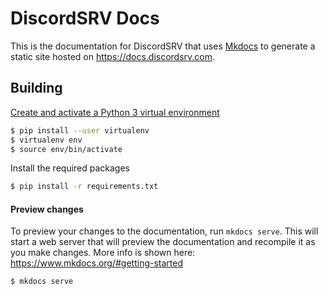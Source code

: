 # DiscordSRV Docs

This is the documentation for DiscordSRV that uses [Mkdocs](https://github.com/mkdocs/mkdocs) to generate a static site hosted on https://docs.discordsrv.com.

## Building

[Create and activate a Python 3 virtual environment](https://docs.python.org/3/tutorial/venv.html)
```sh
$ pip install --user virtualenv
$ virtualenv env
$ source env/bin/activate
```

Install the required packages
```sh
$ pip install -r requirements.txt
```

#### Preview changes

To preview your changes to the documentation, run `mkdocs serve`. This will start a web server that will preview the documentation and recompile it as you make changes. More info is shown here: https://www.mkdocs.org/#getting-started
```sh
$ mkdocs serve
```
